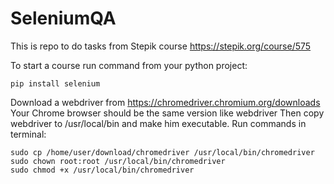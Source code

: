 # SeleniumQA

This is repo to do tasks from Stepik course https://stepik.org/course/575

To start a course run command from your python project:
```
pip install selenium
```
Download a webdriver from https://chromedriver.chromium.org/downloads
Your Chrome browser should be the same version like webdriver
Then copy webdriver to /usr/local/bin and make him executable. Run commands in terminal:
```
sudo cp /home/user/download/chromedriver /usr/local/bin/chromedriver
sudo chown root:root /usr/local/bin/chromedriver
sudo chmod +x /usr/local/bin/chromedriver

